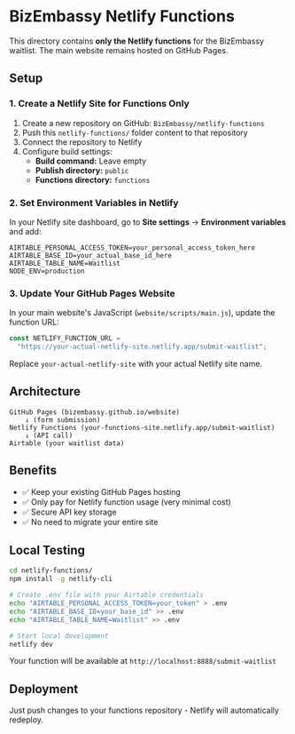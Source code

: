 # BizEmbassy Netlify Functions

This directory contains **only the Netlify functions** for the BizEmbassy waitlist. The main website remains hosted on GitHub Pages.

## Setup

### 1. Create a Netlify Site for Functions Only

1. Create a new repository on GitHub: `BizEmbassy/netlify-functions`
2. Push this `netlify-functions/` folder content to that repository
3. Connect the repository to Netlify
4. Configure build settings:
   - **Build command:** Leave empty
   - **Publish directory:** `public`
   - **Functions directory:** `functions`

### 2. Set Environment Variables in Netlify

In your Netlify site dashboard, go to **Site settings** → **Environment variables** and add:

```
AIRTABLE_PERSONAL_ACCESS_TOKEN=your_personal_access_token_here
AIRTABLE_BASE_ID=your_actual_base_id_here
AIRTABLE_TABLE_NAME=Waitlist
NODE_ENV=production
```

### 3. Update Your GitHub Pages Website

In your main website's JavaScript (`website/scripts/main.js`), update the function URL:

```javascript
const NETLIFY_FUNCTION_URL =
  "https://your-actual-netlify-site.netlify.app/submit-waitlist";
```

Replace `your-actual-netlify-site` with your actual Netlify site name.

## Architecture

```
GitHub Pages (bizembassy.github.io/website)
    ↓ (form submission)
Netlify Functions (your-functions-site.netlify.app/submit-waitlist)
    ↓ (API call)
Airtable (your waitlist data)
```

## Benefits

- ✅ Keep your existing GitHub Pages hosting
- ✅ Only pay for Netlify function usage (very minimal cost)
- ✅ Secure API key storage
- ✅ No need to migrate your entire site

## Local Testing

```bash
cd netlify-functions/
npm install -g netlify-cli

# Create .env file with your Airtable credentials
echo "AIRTABLE_PERSONAL_ACCESS_TOKEN=your_token" > .env
echo "AIRTABLE_BASE_ID=your_base_id" >> .env
echo "AIRTABLE_TABLE_NAME=Waitlist" >> .env

# Start local development
netlify dev
```

Your function will be available at `http://localhost:8888/submit-waitlist`

## Deployment

Just push changes to your functions repository - Netlify will automatically redeploy.
